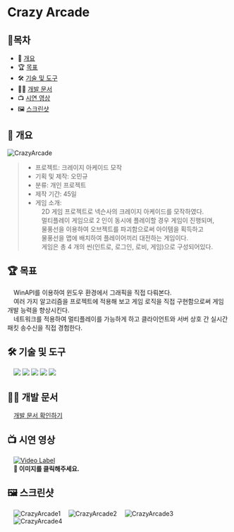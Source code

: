 # Crazy Arcade
## 📙목차
- 📝 [개요](#-개요)
- 🏆 [목표](#-목표)
- 🛠 [기술 및 도구](#-기술-및-도구)
- 🧑‍💻 [개발 문서](#-개발-문서)
- 📺 [시연 영상](#-시연-영상)
- 🖼️ [스크린샷](#%EF%B8%8F-스크린샷)

## 📝 개요
![CrazyArcade](https://user-images.githubusercontent.com/16281218/218511941-468efab7-b79b-4d35-a188-33503d7e0fdf.png)
> - 프로젝트: 크레이지 아케이드 모작   
> - 기획 및 제작: 오민규   
> - 분류: 개인 프로젝트   
> - 제작 기간: 45일    
> - 게임 소개:   
> &emsp;2D 게임 프로젝트로 넥슨사의 크레이지 아케이드를 모작하였다.   
> &emsp;멀티플레이 게임으로 2 인이 동시에 플레이할 경우 게임이 진행되며,   
> &emsp;물풍선을 이용하여 오브젝트를 파괴함으로써 아이템을 획득하고   
> &emsp;물풍선을 맵에 배치하여 플레이어끼리 대전하는 게임이다.   
> &emsp;게임은 총 4 개의 씬(인트로, 로그인, 로비, 게임)으로 구성되어있다.   


## 🏆 목표      
&emsp;WinAPI를 이용하여 윈도우 환경에서 그래픽을 직접 다뤄본다.    
&emsp;여러 가지 알고리즘을 프로젝트에 적용해 보고 게임 로직을 직접 구현함으로써 게임 개발 능력을 향상시킨다.    
&emsp;네트워크를 적용하여 멀티플레이를 가능하게 하고 클라이언트와 서버 상호 간 실시간 패킷 송수신을 직접 경험한다.    


## 🛠 기술 및 도구   
&emsp;<img src="https://img.shields.io/badge/C-A8B9CC?style=flat-square&&logo=c&logoColor=white"/> <img src="https://img.shields.io/badge/C++-00599C?style=flat-square&&logo=cplusplus&logoColor=white"/> <img src="https://img.shields.io/badge/Window API-0078D6?style=flat-square&&logo=Windows&logoColor=white"/> <img src="https://img.shields.io/badge/-Window%20Socket(TCP%2FIP)-red?style=flat-square&&logo=Windows&logoColor=white"/>  <img src="https://img.shields.io/badge/Visual Studio-5C2D91?style=flat-square&&logo=Visual Studio&logoColor=white"/>


## 🧑‍💻 개발 문서
&emsp;[개발 문서 확인하기](https://github.com/MingyuOh/CrazyArcade/tree/main/Document)
 
 
## 📺 시연 영상
&emsp;[![Video Label](![CrazyArcade_Thumbnail](https://user-images.githubusercontent.com/16281218/218692901-025abe35-cc20-4f1f-b461-a6f8b2fb473f.png))](https://youtu.be/0h2cQZpt-CA)    
&emsp;**🔼 이미지를 클릭해주세요.**    

## 🖼️ 스크린샷
&emsp;![CrazyArcade1](https://user-images.githubusercontent.com/16281218/218682274-31747a94-bc2a-4a2a-8265-c476a9c3c158.png)
&emsp;![CrazyArcade2](https://user-images.githubusercontent.com/16281218/218692702-a856a05c-f45b-49e2-b6da-258b1c64fd53.png)
&emsp;![CrazyArcade3](https://user-images.githubusercontent.com/16281218/218682291-216bc0f9-e4ef-4736-b786-1e5127c70e68.png)    
&emsp;![CrazyArcade4](https://user-images.githubusercontent.com/16281218/218682293-cec0f5fc-884e-4a02-808c-05cecc8ee4de.png)

